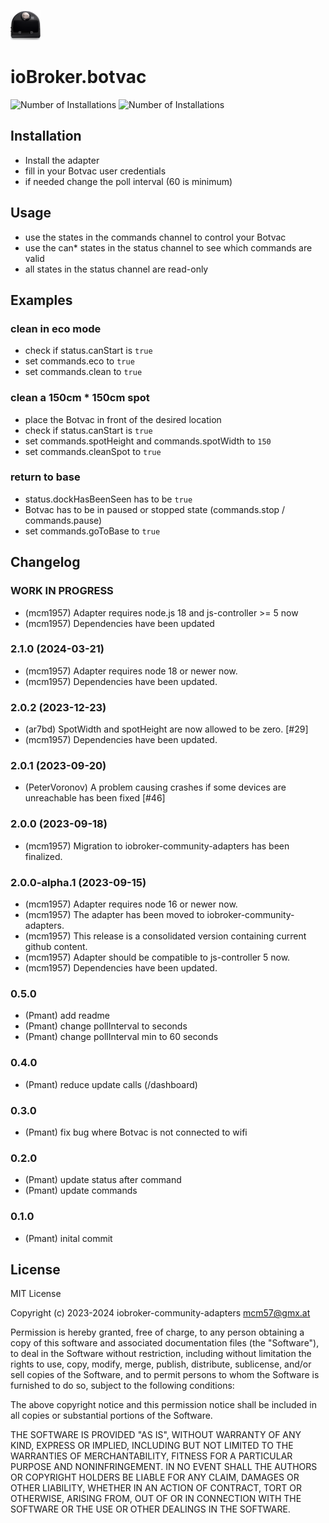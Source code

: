 ![Logo](admin/botvac.png)
# ioBroker.botvac
![Number of Installations](http://iobroker.live/badges/botvac-installed.svg) ![Number of Installations](http://iobroker.live/badges/botvac-stable.svg) 
## Installation
- Install the adapter
- fill in your Botvac user credentials
- if needed change the poll interval (60 is minimum)

## Usage
- use the states in the commands channel to control your Botvac
- use the can* states in the status channel to see which commands are valid
- all states in the status channel are read-only

## Examples
### clean in eco mode
- check if status.canStart is ```true```
- set commands.eco to ```true```
- set commands.clean to ```true```

### clean a 150cm * 150cm spot
- place the Botvac in front of the desired location
- check if status.canStart is ```true```
- set commands.spotHeight and commands.spotWidth to ```150``` 
- set commands.cleanSpot to ```true```

### return to base
- status.dockHasBeenSeen has to be ```true```
- Botvac has to be in paused or stopped state (commands.stop / commands.pause)
- set commands.goToBase to ```true```

## Changelog
<!--
    Placeholder for the next version (at the beginning of the line):
    ### **WORK IN PROGRESS**
-->
### **WORK IN PROGRESS**
* (mcm1957) Adapter requires node.js 18 and js-controller >= 5 now
* (mcm1957) Dependencies have been updated

### 2.1.0 (2024-03-21)
- (mcm1957) Adapter requires node 18 or newer now.
- (mcm1957) Dependencies have been updated.

### 2.0.2 (2023-12-23)
- (ar7bd) SpotWidth and spotHeight are now allowed to be zero. [#29]
- (mcm1957) Dependencies have been updated.

### 2.0.1 (2023-09-20)
- (PeterVoronov) A problem causing crashes if some devices are unreachable has been fixed [#46]

### 2.0.0 (2023-09-18)
- (mcm1957) Migration to iobroker-community-adapters has been finalized.

### 2.0.0-alpha.1 (2023-09-15)
- (mcm1957) Adapter requires node 16 or newer now.
- (mcm1957) The adapter has been moved to iobroker-community-adapters.
- (mcm1957) This release is a consolidated version containing current github content.
- (mcm1957) Adapter should be compatible to js-controller 5 now.
- (mcm1957) Dependencies have been updated.

### 0.5.0
- (Pmant) add readme
- (Pmant) change pollInterval to seconds
- (Pmant) change pollInterval min to 60 seconds

### 0.4.0
- (Pmant) reduce update calls (/dashboard)

### 0.3.0
- (Pmant) fix bug where Botvac is not connected to wifi

### 0.2.0
- (Pmant) update status after command
- (Pmant) update commands

### 0.1.0
- (Pmant) inital commit

## License

MIT License

Copyright (c) 2023-2024 iobroker-community-adapters <mcm57@gmx.at>

Permission is hereby granted, free of charge, to any person obtaining a copy
of this software and associated documentation files (the "Software"), to deal
in the Software without restriction, including without limitation the rights
to use, copy, modify, merge, publish, distribute, sublicense, and/or sell
copies of the Software, and to permit persons to whom the Software is
furnished to do so, subject to the following conditions:

The above copyright notice and this permission notice shall be included in all
copies or substantial portions of the Software.

THE SOFTWARE IS PROVIDED "AS IS", WITHOUT WARRANTY OF ANY KIND, EXPRESS OR
IMPLIED, INCLUDING BUT NOT LIMITED TO THE WARRANTIES OF MERCHANTABILITY,
FITNESS FOR A PARTICULAR PURPOSE AND NONINFRINGEMENT. IN NO EVENT SHALL THE
AUTHORS OR COPYRIGHT HOLDERS BE LIABLE FOR ANY CLAIM, DAMAGES OR OTHER
LIABILITY, WHETHER IN AN ACTION OF CONTRACT, TORT OR OTHERWISE, ARISING FROM,
OUT OF OR IN CONNECTION WITH THE SOFTWARE OR THE USE OR OTHER DEALINGS IN THE
SOFTWARE.
